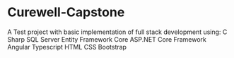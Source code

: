 # Curewell-Capstone

A Test project with basic implementation of full stack development using:
   C Sharp
   SQL Server
   Entity Framework Core
   ASP.NET Core Framework
   Angular
   Typescript
   HTML
   CSS
   Bootstrap
